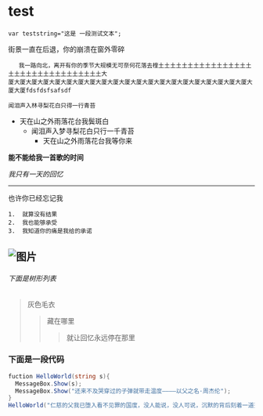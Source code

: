 # test
`var teststring="这是 一段测试文本";`   

  街景一直在后退，你的崩溃在窗外零碎
  
       我一路向北，离开有你的季节大规模无可奈何花落去楏土土土土土土土土土土土土土土土土土土土土土土土土土土土土土土土土大  
    厦大厦大厦大厦大厦大厦大厦大厦大厦大厦大厦大厦大厦大厦大厦大厦大厦大厦大厦大厦大厦大厦大厦fdsfdsfsafsdf
`闻泪声入林寻梨花白只得一行青苔`
  
* 天在山之外雨落花台我鬓斑白
    * 闻泪声入梦寻梨花白只行一千青苔
      * 天在山之外雨落花台我等你来
      
**能不能给我一首歌的时间**

_我只有一天的回忆_
***
  也许你已经忘记我

    1.  就算没有结果
    2.  我也能够承受
    3.  我知道你的痛是我给的承诺


![图片](https://i.loli.net/2017/10/17/59e5b83b6a6cc.jpg)
---
###### 下面是树形列表
> 灰色毛衣
>> 藏在哪里
>>> 就让回忆永远停在那里
### 下面是一段代码
``` C#
fuction HelloWorld(string s){
  MessageBox.Show(s);
  MessageBox.Show("还来不及哭穿过的子弹就带走温度————以父之名·周杰伦");
} 
HelloWorld("仁慈的父我已堕入看不见罪的国度，没人能说，没人可说，沉默的背后刻着一道孤独");
```
